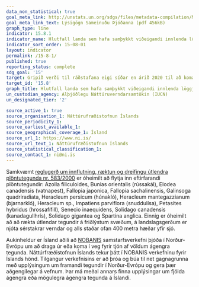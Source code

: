 ```yaml
---
data_non_statistical: true
goal_meta_link: http://unstats.un.org/sdgs/files/metadata-compilation/Metadata-Goal-15.pdf
goal_meta_link_text: Lýsigögn Sameinuðu Þjóðanna (pdf 456kB)
graph_type: line
indicator: 15.8.1
indicator_name: Hlutfall landa sem hafa samþykkt viðeigandi innlenda löggjöf og fjármagnað með fullnægjandi hætti forvarnir eða stjórnun á ágengum, framandi tegundum.
indicator_sort_order: 15-08-01
layout: indicator
permalink: /15-8-1/
published: true
reporting_status: complete
sdg_goal: '15'
target: Gripið verði til ráðstafana eigi síðar en árið 2020 til að koma í veg fyrir aðflutning ágengra, framandi tegunda og dregið verulega úr áhrifum þeirra á vistkerfi á landi og í vatni. Tegundunum efst á lista verði útrýmt eða útbreiðslu þeirra eða fjölgun stýrt.
target_id: '15.8'
graph_title: Hlutfall landa sem hafa samþykkt viðeigandi innlenda löggjöf og fjármagnað með fullnægjandi hætti forvarnir eða stjórnun á ágengum, framandi tegundum.
un_custodian_agency: Alþjóðlegu Náttúruverndarsamtökin (IUCN)
un_designated_tier: '2'

source_active_1: true
source_organisation_1: Náttúrufræðistofnun Íslands
source_periodicity_1: 
source_earliest_available_1: 
source_geographical_coverage_1: Ísland
source_url_1: https://www.ni.is/
source_url_text_1: Náttúrufræðistofnun Íslands
source_statistical_classification_1: 
source_contact_1: ni@ni.is
---
```


Samkvæmt [reglugerð um innflutning, ræktun og dreifingu útlendra plöntutegunda  nr. 583/2000](https://www.reglugerd.is/reglugerdir/allar/nr/583-2000) er óheimilt að flytja inn eftirfarandi plöntutegundir: Azolla filiculoides, Bunias orientalis (rússakál), Elodea canadensis (vatnapest), Fallopia japonica, Fallopia sachalinensis, Galinsoga quadriradiata, Heracleum persicum (húnakló), Heracleum mantegazzianum (bjarnarkló), Heracleum sp., Impatiens parviflora (snuddulísa), Petasites hybridus (hrossafífill), Senecio inaequidens, Solidago canadensis (kanadagullhrís), Solidago gigantea og Spartina anglica. Einnig er óheimilt að að rækta útlendar tegundir á friðlýstum svæðum, á landslagsgerðum er njóta sérstakrar verndar og alls staðar ofan 400 metra hæðar yfir sjó.

Aukinheldur er Ísland aðili að [NOBANIS](https://www.nobanis.org/) samstarfsverkefni þjóða í Norður-Evrópu um að draga úr eða koma í veg fyrir tjón af völdum ágengra tegunda. Náttúrfræðistofnun Íslands tekur þátt í NOBANIS verkefninu fyrir Íslands hönd. Tilgangur verkefnisins er að þróa og búa til net gagnagrunna með upplýsingum um framandi tegundir í Norður-Evrópu og gera þær aðgengilegar á vefnum. Þar má meðal annars finna upplýsingar um fjölda ágengra eða mögulegra ágengra tegunda á Íslandi.
